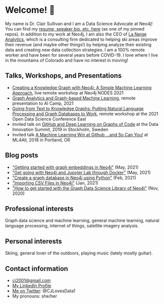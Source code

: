 # Welcome! 👋

My name is Dr. Clair Sullivan and I am a Data Science Advocate at Neo4j!  You can find my [resume, speaker bio, etc. here](https://github.com/cj2001/my_resume) (as one of my pinned repos). In addition to my work at Neo4j, I am also the CEO of [La Neige Analytics](https://www.laneige-analytics.com/), which is a consulting firm dedicated to helping ski areas improve their revenue (and maybe other things!) by helping analyze their existing data and creating new data collection strategies.  I am a 100% remote worker and have been for several years before COVID-19.  I love where I live in the mountains of Colorado and have no interest in moving! 

## Talks, Workshops, and Presentations

- [Creating a Knowledge Graph with Neo4j: A Simple Machine Learning Approach](https://neo4j.brand.live/c/2021nodes-training-friday), live remote workshop at Neo4j NODES 2021
- [Graph Analytics and Graph-based Machine Learning](https://youtu.be/jxyRGWO8IkU), remote presentation to AI Camp, 2021
- [Going from Text to Knowledge Graphs: Putting Natural Language Processing and Graph Databases to Work](https://odsc.com/speakers/going-from-text-to-knowledge-graphs-putting-natural-language-processing-and-graph-databases-to-work/), remote workshop at the 2021 Open Data Science Conference East
- Invited talk on [GitHub and Deep Learning on Graphs of Code](https://youtu.be/-5lhnusF0CA) at the Data Innovation Summit, 2019 in Stockholm, Sweden
- Invited talk [A Machine Learning Win at Github ...and So Can You!](https://youtu.be/9FeQjHzrU7M) at ML4All, 2018 in Portland, OR

## Blog posts

- ["Getting started with graph embeddings in Neo4j"](https://towardsdatascience.com/getting-started-with-graph-embeddings-2f06030e97ae) (May, 2021)
- ["Get going with Neo4j and Jupyter Lab through Docker"](https://dev.neo4j.com/docker_neo_jupyter) (May, 2021)
- ["Create a graph database in Neo4j using Python"](https://towardsdatascience.com/create-a-graph-database-in-neo4j-using-python-4172d40f89c4) (Feb, 2021)
- ["Importing CSV Files in Neo4j"](https://towardsdatascience.com/importing-csv-files-in-neo4j-f3553f1a76cf) (Jan, 2021)
- ["How to get started with the Graph Data Science Library of Neo4j"](https://towardsdatascience.com/how-to-get-started-with-the-new-graph-data-science-library-of-neo4j-3c8fff6107b) (Nov, 2020)

## Professional interests

Graph data science and machine learning, general machine learning, natural language processing, internet of things, satellite imagery analysis.

## Personal interests

Skiing, general lover of the outdoors, playing music (lately mostly guitar).

## Contact information

- cj2001@gmail.com
- [My LinkedIn Profile](https://www.linkedin.com/in/clair-sullivan-09914342/)
- [Me on Twitter](https://twitter.com/CJLovesData1): @CJLovesData1 
- My pronouns: she/her
